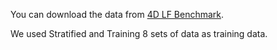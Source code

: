You can download the data from [4D LF Benchmark](https://lightfield-analysis.uni-konstanz.de/).

We used Stratified and Training 8 sets of data as training data.
